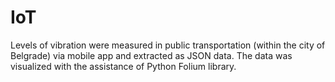 # IoT
Levels of vibration were measured in public transportation (within the city of Belgrade) via mobile app and extracted as JSON data. The data was visualized with the assistance of Python Folium library.

